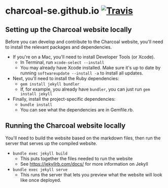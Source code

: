 # charcoal-se.github.io [![Travis](https://img.shields.io/travis/Charcoal-SE/charcoal-se.github.io.svg?style=flat-square)](https://travis-ci.org/Charcoal-SE/charcoal-se.github.io)

## Setting up the Charcoal website locally
Before you can develop and contribute to the Charcoal website, you'll need to install the relevant packages and dependencies.
- If you're on a Mac, you'll need to install Developer Tools (or Xcode).
    - In Terminal, run `xcode-select --install`
    - You may already have Xcode installed. Make sure it's up to date by running `softwareupdate --install -a` to install all updates.
- Next, you'll need to install the Ruby dependencies:
    - `gem install jekyll bundler`
    - If, for example, you already have `bundler`, you can just run `gem install jekyll`
- Finally, install the project-specific dependencies: 
    - `bundle install`
    - You can see what the dependencies are in Gemfile.rb.

## Running the Charcoal website locally
You'll need to build the website based on the markdown files, then run the server that serves up the compiled website.
- `bundle exec jekyll build`
    - This puts together the files needed to run the website
    - See https://jekyllrb.com/docs/ for more information on Jekyll
- `bundle exec jekyll serve`
    - This runs the server that lets you preview what the website will look like once deployed.